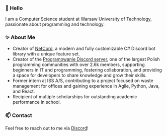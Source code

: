 ### 👋 Hello

I am a Computer Science student at Warsaw University of Technology, passionate about programming and technology.

### ✨ About Me

- Creator of [NetCord](https://github.com/NetCordDev/NetCord), a modern and fully customizable C# Discord bot library with a unique feature set.
- Creator of the [Programowanie Discord server](https://programowanie.org), one of the largest Polish programming communities with over 2.6k members, supporting beginners in IT and programming, fostering collaboration, and providing a space for developers to share knowledge and grow their skills.
- Former intern at ISS A/S, contributing to a project focused on waste management for offices and gaining experience in Agile, Python, Java, and React.
- Recipient of multiple scholarships for outstanding academic performance in school.

### 📫 Contact

Feel free to reach out to me via [Discord](https://discord.com/users/484036895391875093)!
